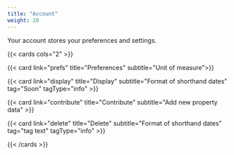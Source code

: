 ```yaml
---
title: "Account"
weight: 20
---
```


Your account stores your preferences and settings.

{{< cards cols="2" >}}

{{< card link="prefs"  title="Preferences" subtitle="Unit of measure">}}

{{< card link="display"  title="Display" subtitle="Format of shorthand dates" tag="Soon" tagType="info" >}}

{{< card link="contribute"  title="Contribute" subtitle="Add new property data" >}}

{{< card link="delete"  title="Delete" subtitle="Format of shorthand dates" tag="tag text" tagType="info" >}}


{{< /cards >}}
